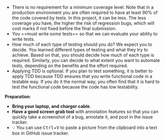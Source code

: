 <div id="expectations">

* There is no requirement for a minimum coverage level. Note that in a production environment you are often required to have at least 90% of the code covered by tests. In this project, it can be less. The less coverage you have, the higher the risk of regression bugs, which will cost marks if not fixed before the final submission.
* You ==must write _some_ tests== so that we can evaluate your ability to write tests.
* How much of each type of testing should you do? We expect you to decide. You learned different types of testing and what they try to achieve. Based on that, you should decide how much of each type is required. Similarly, you can decide to what extent you want to automate tests, depending on the benefits and the effort required.
* Applying TDD is optional. If you plan to test something, it is better to apply TDD because TDD ensures that you write functional code in a testable way. If you do it the normal way, you often find that it is hard to test the functional code because the code has low testability.

</div>
<div id="testingPreparations">

**Preparation**:
* **Bring your laptop, and charger cable**.
* **Have a good screen grab tool** with annotation features so that you can quickly take a screenshot of a bug, annotate it, and post in the issue tracker.
* :bulb: You can use <kbd>Ctrl</kbd>+<kbd>V</kbd> to paste a picture from the clipboard into a text box in GitHub issue tracker. 
  
</div>